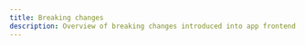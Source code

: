 ```yaml
---
title: Breaking changes
description: Overview of breaking changes introduced into app frontend in v1.0.0
---
```

